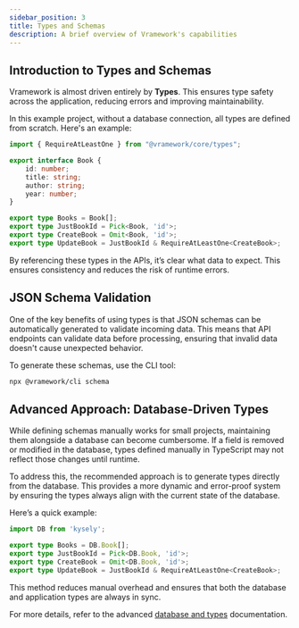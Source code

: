 ```yaml
---
sidebar_position: 3
title: Types and Schemas
description: A brief overview of Vramework's capabilities
---
```


## Introduction to Types and Schemas

Vramework is almost driven entirely by **Types**. This ensures type safety across the application, reducing errors and improving maintainability.

In this example project, without a database connection, all types are defined from scratch. Here's an example:

```typescript
import { RequireAtLeastOne } from "@vramework/core/types";

export interface Book {
    id: number;
    title: string;
    author: string;
    year: number;
}

export type Books = Book[];
export type JustBookId = Pick<Book, 'id'>;
export type CreateBook = Omit<Book, 'id'>;
export type UpdateBook = JustBookId & RequireAtLeastOne<CreateBook>;
```

By referencing these types in the APIs, it’s clear what data to expect. This ensures consistency and reduces the risk of runtime errors.

## JSON Schema Validation

One of the key benefits of using types is that JSON schemas can be automatically generated to validate incoming data. This means that API endpoints can validate data before processing, ensuring that invalid data doesn't cause unexpected behavior.

To generate these schemas, use the CLI tool:

```bash
npx @vramework/cli schema
```

## Advanced Approach: Database-Driven Types

While defining schemas manually works for small projects, maintaining them alongside a database can become cumbersome. If a field is removed or modified in the database, types defined manually in TypeScript may not reflect those changes until runtime.

To address this, the recommended approach is to generate types directly from the database. This provides a more dynamic and error-proof system by ensuring the types always align with the current state of the database.

Here’s a quick example:

```typescript
import DB from 'kysely';

export type Books = DB.Book[];
export type JustBookId = Pick<DB.Book, 'id'>;
export type CreateBook = Omit<DB.Book, 'id'>;
export type UpdateBook = JustBookId & RequireAtLeastOne<CreateBook>;
```

This method reduces manual overhead and ensures that both the database and application types are always in sync.

For more details, refer to the advanced [database and types](../advanced/database-and-types/) documentation.